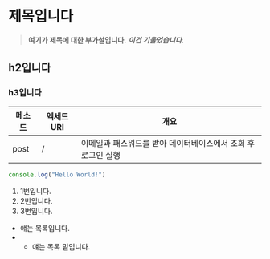 # 제목입니다
> **여기가 제목에 대한 부가설입니다.** ***이건 기울었습니다.***

## h2입니다

### h3입니다

|메소드|엑세드URI|개요|
|---|-|---------------------------------------------------|
|post|/|이메일과 패스워드를 받아 데이터베이스에서 조회 후 로그인 실행|

```javascript
console.log("Hello World!")
```

1. 1번입니다.
2. 2번입니다.
5. 3번입니다.

- 얘는 목록입니다.
- - 얘는 목록 밑입니다.

